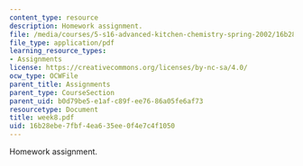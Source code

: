 ```yaml
---
content_type: resource
description: Homework assignment.
file: /media/courses/5-s16-advanced-kitchen-chemistry-spring-2002/16b28ebe7fbf4ea635ee0f4e7c4f1050_week8.pdf
file_type: application/pdf
learning_resource_types:
- Assignments
license: https://creativecommons.org/licenses/by-nc-sa/4.0/
ocw_type: OCWFile
parent_title: Assignments
parent_type: CourseSection
parent_uid: b0d79be5-e1af-c89f-ee76-86a05fe6af73
resourcetype: Document
title: week8.pdf
uid: 16b28ebe-7fbf-4ea6-35ee-0f4e7c4f1050
---
```

Homework assignment.
